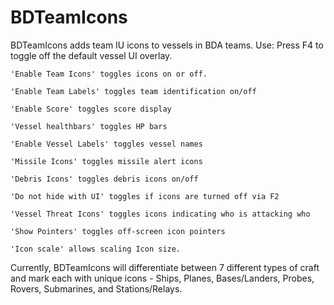 # BDTeamIcons
BDTeamIcons adds team IU icons to vessels in BDA teams. 
Use:
	Press F4 to toggle off the default vessel UI overlay.
	
	'Enable Team Icons' toggles icons on or off.
	
	'Enable Team Labels' toggles team identification on/off
	
	'Enable Score' toggles score display
	
	'Vessel healthbars' toggles HP bars
	
	'Enable Vessel Labels' toggles vessel names
	
	'Missile Icons' toggles missile alert icons
	
	'Debris Icons' toggles debris icons on/off
	
	'Do not hide with UI' toggles if icons are turned off via F2 
	
	'Vessel Threat Icons' toggles icons indicating who is attacking who
	
	'Show Pointers' toggles off-screen icon pointers
	
	'Icon scale' allows scaling Icon size.
	

Currently, BDTeamIcons will differentiate between 7 different types of craft and mark each with unique icons - 
Ships, Planes, Bases/Landers, Probes, Rovers, Submarines, and Stations/Relays.

